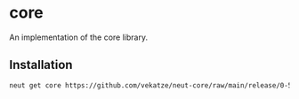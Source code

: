 # core

An implementation of the core library.

## Installation

```sh
neut get core https://github.com/vekatze/neut-core/raw/main/release/0-51-17.tar.zst
```
